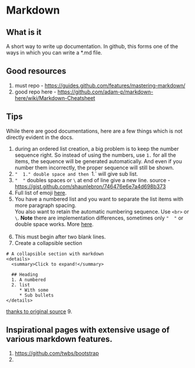# Markdown 

## What is it
A short way to write up documentation. In github, this forms one of the ways in which you can write a *.md file.



## Good resources
1. must repo - https://guides.github.com/features/mastering-markdown/  
1. good repo here - https://github.com/adam-p/markdown-here/wiki/Markdown-Cheatsheet  


## Tips 
While there are good documentations, here are a few things which is not directly evident in the docs.
1. during an ordered list creation, a big problem is to keep the number sequence right. So instead of using the numbers, use `1.` for all the items, the sequence will be generated automatically. And even if you number them incorrectly, the proper sequence will still be shown. 
2. `"  1." double space and then `1.` will give sub list. 
3. `"  "` doubles spaces or `\` at end of line give a new line.  source - https://gist.github.com/shaunlebron/746476e6e7a4d698b373
4. Full list of emoji [here](https://github.com/ikatyang/emoji-cheat-sheet/blob/master/README.md).
5. You have a numbered list and you want to separate the list items with more paragraph spacing. <br>
 You also want to retain the automatic numbering sequence. Use `<br>` or `\`. **Note** there are implementation differences, sometimes only `"  "` or double space works. More [here](https://meta.stackexchange.com/questions/192894/multi-paragraph-list-items-or-preventing-numbered-list-auto-formatting). <br><br>
6. This must begin after two blank lines.
7. Create a collapsible section 
```
# A collapsible section with markdown
<details>
  <summary>Click to expand!</summary>
  
  ## Heading
  1. A numbered
  2. list
     * With some
     * Sub bullets
</details>
```
[thanks to original source]([https://gist.github.com/pierrejoubert73/902cc94d79424356a8d20be2b382e1ab](https://gist.github.com/pierrejoubert73/902cc94d79424356a8d20be2b382e1ab))
9.  

 
## Inspirational pages with extensive usage of various markdown features.
1. https://github.com/twbs/bootstrap
1. 

<!--stackedit_data:
eyJoaXN0b3J5IjpbLTM3MDIwMzI5OSwtNjk0NjE4NjUzXX0=
-->